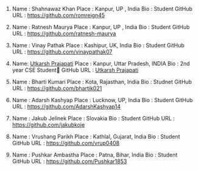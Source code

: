 1) Name : Shahnawaz Khan
   Place : Kanpur, UP , India
   Bio : Student
   GitHub URL : https://github.com/romreign45
  

2) Name : Ratnesh Maurya
  Place : Kanpur, UP , India
  Bio : Student
  GitHub URL : https://github.com/ratnesh-maurya

3) Name : Vinay Pathak
   Place : Kashipur, UK, India
   Bio : Student
   GitHub URL : https://github.com/vinaypathak07
 
4) Name: [Utkarsh Prajapati](https://github.com/UtkarshPrajapati)
   Place : Kanpur, Uttar Pradesh, INDIA
   Bio : 2nd year CSE Student🙂
   GitHub URL : [Utkarsh Prajapati](https://github.com/UtkarshPrajapati)

5) Name : Bharti Kumari
   Place : Kota, Rajasthan, India
   Bio : Studnet
   GitHub URL : https://github.com/bhartik021

6) Name : Adarsh Kashyap
   Place : Lucknow, UP, India
   Bio : Student
   GitHub URL : https://github.com/AdarshKashyap14

7) Name : Jakub Jelinek
   Place : Slovakia
   Bio : Student
   GitHub URL : https://github.com/jakubkoje
   
8) Name : Vrushang Parikh
   Place : Kathlal, Gujarat, India
   Bio : Student
   GitHub URL : https://github.com/vrup0408

9) Name : Pushkar Ambastha
   Place : Patna, Bihar, India
   Bio : Student
   GitHub URL : https://github.com/Pushkar1853
